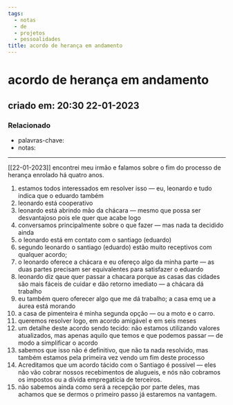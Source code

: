 ```yaml
---
tags:
  - notas
  - de
  - projetos
  - pessoalidades
title: acordo de herança em andamento
---
```


# acordo de herança em andamento

## criado em: 20:30 22-01-2023

### Relacionado

- palavras-chave: 
- notas: 
---

[[22-01-2023]] encontrei meu irmão e falamos sobre o fim do processo de herança enrolado há quatro anos.

1. estamos todos interessados em resolver isso — eu, leonardo e tudo indica que o eduardo também
2. leonardo está cooperativo
3. leonardo está abrindo mão da chácara — mesmo que possa ser desvantajoso pois ele quer que acabe logo
4. conversamos principalmente sobre o que fazer — mas nada ta decidido ainda
5. o leonardo está em contato com o santiago (eduardo)
6. segundo leonardo o santiago (eduardo) estão muito receptivos com qualquer acordo;
7. o leonardo oferece a chácara e eu ofereço algo da minha parte — as duas partes precisam ser equivalentes para satisfazer o eduardo
8. leonardo diz qaue quer passar a chacara porque as casas das cidades são mais fáceis de cuidar e dão retorno imediato — a chácara dá trabalho
9. eu também quero oferecer algo que me dá trabalho; a casa emq ue a áurea está morando
10. a casa de pimenteira é minha segunda opção — ou a moto e o carro.
11. queremos resolver logo, em acordo amigável e em seis meses
12. um detalhe deste acordo sendo tecido: não estamos utilizando valores atualizados, mas apenas aquilo que temos e que podemos passar — de modo a simplificar o acordo
13. sabemos que isso não é definitivo, que não ta nada resolvido, mas também estamos pela primeira vez vendo um fim deste processo
14. Acreditamos que um acordo tácido com o Santiago é possível — eles não vão cobrar nossos recebimentos de alugueis, e nós não cobramos os impostos ou a dívida empregatícia de terceiros.
15. não sabemos ainda como será a recepção por parte deles, mas achamos que se dermos o primeiro passo já estaremos na vantagem. 
